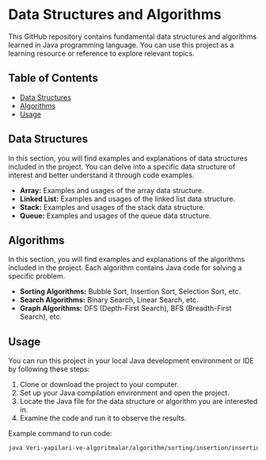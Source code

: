 # Data Structures and Algorithms

This GitHub repository contains fundamental data structures and algorithms learned in Java programming language. You can use this project as a learning resource or reference to explore relevant topics.

## Table of Contents

- [Data Structures](#data-structures)
- [Algorithms](#algorithms)
- [Usage](#usage)

## Data Structures

In this section, you will find examples and explanations of data structures included in the project. You can delve into a specific data structure of interest and better understand it through code examples.

- **Array:** Examples and usages of the array data structure.
- **Linked List:** Examples and usages of the linked list data structure.
- **Stack:** Examples and usages of the stack data structure.
- **Queue:** Examples and usages of the queue data structure.

## Algorithms

In this section, you will find examples and explanations of the algorithms included in the project. Each algorithm contains Java code for solving a specific problem.

- **Sorting Algorithms:** Bubble Sort, Insertion Sort, Selection Sort, etc.
- **Search Algorithms:** Binary Search, Linear Search, etc.
- **Graph Algorithms:** DFS (Depth-First Search), BFS (Breadth-First Search), etc.

## Usage

You can run this project in your local Java development environment or IDE by following these steps:

1. Clone or download the project to your computer.
2. Set up your Java compilation environment and open the project.
3. Locate the Java file for the data structure or algorithm you are interested in.
4. Examine the code and run it to observe the results.

Example command to run code:

```bash
java Veri-yapilari-ve-algoritmalar/algorithm/sorting/insertion/insertionSort.java
